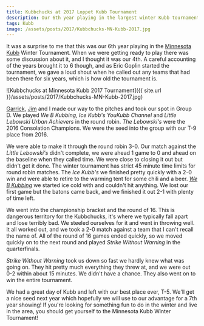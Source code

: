 ```yaml
---
title: Kubbchucks at 2017 Loppet Kubb Tournament
description: Our 6th year playing in the largest winter Kubb tournament in the world!
tags: Kubb
image: /assets/posts/2017/Kubbchucks-MN-Kubb-2017.jpg
---
```


It was a surprise to me that this was our 6th year playing in the [Minnesota Kubb][mnkubb] Winter Tournament. When we were getting ready to play there was some discussion about it, and I thought it was our 4th. A careful accounting of the years brought it to 6 though, and as Eric Goplin started the tournament, we gave a loud shout when he called out any teams that had been there for six years, which is how old the tournament is.

![Kubbchucks at Minnesota Kubb 2017 Tournament]({{ site.url }}/assets/posts/2017/Kubbchucks-MN-Kubb-2017.jpg)

[Garrick][g], [Jim][j] and I made our way to the pitches and took our spot in Group D. We played *We B Kubbing*, *Ice Kubb's YouKubb Channel* and *Little Lebowski Urban Achievers* in the round robin. *The Lebowski's* were the 2016 Consolation Champions. We were the seed into the group with our T-9 place from 2016.

We were able to make it through the round robin 3-0. Our match against the *Little Lebowski's* didn't complete, we were ahead 1 game to 0 and ahead on the baseline when they called time. We were close to closing it out but didn't get it done. The winter tournament has strict 45 minute time limits for round robin matches. The *Ice Kubb's* we finished pretty quickly with a 2-0 win and were able to retire to the warming tent for some chili and a beer. *[We B Kubbing](https://twitter.com/PreeInMiniApple/status/828048713838903296)* we started ice cold with and couldn't hit anything. We lost our first game but the batons came back, and we finished it out 2-1 with plenty of time left.

We went into the championship bracket and the round of 16. This is dangerous territory for the Kubbchucks, it's where we typically fall apart and lose terribly bad. We steeled ourselves for it and went in throwing well. It all worked out, and we took a 2-0 match against a team that I can't recall the name of. All of the round of 16 games ended quickly, so we moved quickly on to the next round and played *Strike Without Warning* in the quarterfinals.

*Strike Without Warning* took us down so fast we hardly knew what was going on. They hit pretty much everything they threw at, and we were out 0-2 within about 15 minutes. We didn't have a chance. They also went on to win the entire tournament. 

We had a great day of Kubb and left with our best place ever, T-5. We'll get a nice seed next year which hopefully we will use to our advantage for a 7th year showing! If you're looking for something fun to do in the winter and live in the area, you should get yourself to the Minnesota Kubb Winter Tournament!

[mnkubb]: http://minnesotakubb.com/
[g]: https://garrickvanburen.com
[j]: https://jimbernard.net